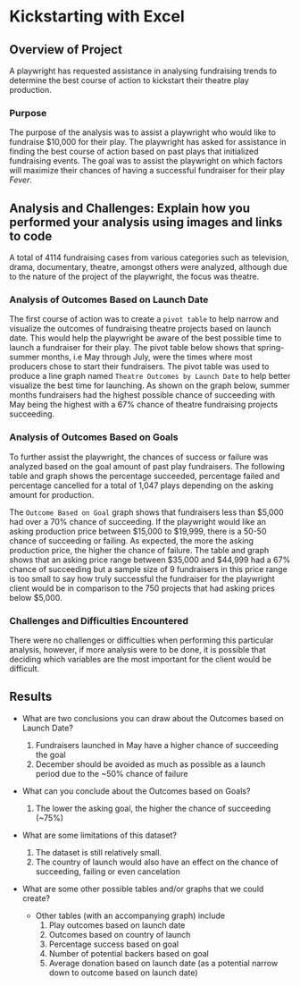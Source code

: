 # Kickstarting with Excel

## Overview of Project
A playwright has requested assistance in analysing fundraising trends to determine the best course of action to kickstart their theatre play production.

### Purpose
The purpose of the analysis was to assist a playwright who would like to fundraise $10,000 for their play. The playwright has asked for assistance in finding the best course of action based on past plays that initialized fundraising events. The goal was to assist the playwright on which factors will maximize their chances of having a successful fundraiser for their play *Fever*.

## Analysis and Challenges: Explain how you performed your analysis using images and links to code

A total of 4114 fundraising cases from various categories such as television, drama, documentary, theatre, amongst others were analyzed, although due to the nature of the project of the playwright, the focus was theatre. 

### Analysis of Outcomes Based on Launch Date

The first course of action was to create a `pivot table` to help narrow and visualize the outcomes of fundraising theatre projects based on launch date. This would help the playwright be aware of the best possible time to launch a fundraiser for their play. The pivot table below shows that spring-summer months, i.e May through July, were the times where most producers chose to start their fundraisers. The pivot table was used to produce a line graph named `Theatre Outcomes by Launch Date` to help better visualize the best time for launching. As shown on the graph below, summer months fundraisers had the highest possible chance of succeeding with May being the highest with a 67% chance of theatre fundraising projects succeeding. 

### Analysis of Outcomes Based on Goals

To further assist the playwright, the chances of success or failure was analyzed based on the goal amount of past play fundraisers. The following table and graph shows the percentage succeeded, percentage failed and percentage cancelled for a total of 1,047 plays depending on the asking amount for production. 


The `Outcome Based on Goal` graph shows that fundraisers less than $5,000 had over a 70% chance of succeeding. If the playwright would like an asking production price between $15,000 to $19,999, there is a 50-50 chance of succeeding or failing. As expected, the more the asking production price, the higher the chance of failure. The table and graph shows that an asking price range between $35,000 and $44,999 had a 67% chance of succeeding but a sample size of 9 fundraisers in this price range is too small to say how truly successful the fundraiser for the playwright client would be in comparison to the 750 projects that had asking prices below $5,000.

### Challenges and Difficulties Encountered

There were no challenges or difficulties when performing this particular analysis, however, if more analysis were to be done, it is possible that deciding which variables are the most important for the client would be difficult.

## Results

- What are two conclusions you can draw about the Outcomes based on Launch Date?
  1. Fundraisers launched in May have a higher chance of succeeding the goal
  2. December should be avoided as much as possible as a launch period due to the ~50% chance of failure

- What can you conclude about the Outcomes based on Goals?
  1. The lower the asking goal, the higher the chance of succeeding (~75%)

- What are some limitations of this dataset?
  1. The dataset is still relatively small.
  2. The country of launch would also have an effect on the chance of succeeding, failing or even cancelation

- What are some other possible tables and/or graphs that we could create?
  - Other tables (with an accompanying graph) include
    1. Play outcomes based on launch date
    2. Outcomes based on country of launch
    3. Percentage success based on goal
    4. Number of potential backers based on goal
    5. Average donation based on launch date (as a potential narrow down to outcome based on launch date)
